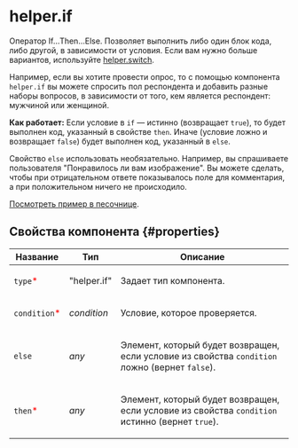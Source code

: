 # helper.if

Оператор If...Then...Else. Позволяет выполнить либо один блок кода, либо другой, в зависимости от условия. Если вам нужно больше вариантов, используйте [helper.switch](helper.switch.md).

Например, если вы хотите провести опрос, то с помощью компонента `helper.if` вы можете спросить пол респондента и добавить разные наборы вопросов, в зависимости от того, кем является респондент: мужчиной или женщиной.

**Как работает:**
Если условие в `if` — истинно (возвращает `true`), то будет выполнен код, указанный в свойстве `then`. Иначе (условие ложно и возвращает `false`) будет выполнен код, указанный в `else`.

Свойство `else` использовать необязательно. Например, вы спрашиваете пользователя "Понравилось ли вам изображение". Вы можете сделать, чтобы при отрицательном ответе показывалось поле для комментария, а при положительном ничего не происходило.

[Посмотреть пример в песочнице](https://clck.ru/QE4PG).

## Свойства компонента {#properties}

| Название                                      | Тип         | Описание                                                                                               |
| --------------------------------------------- | ----------- | ------------------------------------------------------------------------------------------------------ |
| `type`<span style="color: red">\*</span>      | "helper.if" | <p>Задает тип компонента.</p>                                                                          |
| `condition`<span style="color: red">\*</span> | _condition_ | <p>Условие, которое проверяется.</p>                                                                   |
| `else`                                        | _any_       | <p>Элемент, который будет возвращен, если условие из свойства `condition` ложно (вернет `false`).</p>  |
| `then`<span style="color: red">\*</span>      | _any_       | <p>Элемент, который будет возвращен, если условие из свойства `condition` истинно (вернет `true`).</p> |
